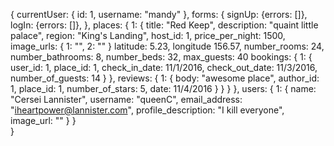 {
  currentUser: {
    id: 1,
    username: "mandy"
  },
  forms: {
    signUp: {errors: []},
    logIn: {errors: []},
  },
  places: {
    1: {
      title: "Red Keep",
      description: "quaint little palace",
      region: "King's Landing",
      host_id: 1,
      price_per_night: 1500,
      image_urls: {
        1: "",
        2: ""
      }
      latitude: 5.23,
      longitude 156.57,
      number_rooms: 24,
      number_bathrooms: 8,
      number_beds: 32,
      max_guests: 40
      bookings: {
        1: {
          user_id: 1,
          place_id: 1,
          check_in_date: 11/1/2016,
          check_out_date: 11/3/2016,
          number_of_guests: 14
        }
      },
      reviews: {
        1: {
          body: "awesome place",
          author_id: 1,
          place_id: 1,
          number_of_stars: 5,
          date: 11/4/2016
        }
      }
    }
  },
  users: {
    1: {
      name: "Cersei Lannister",
      username: "queenC",
      email_address: "iheartpower@lannister.com",
      profile_description: "I kill everyone",
      image_url: ""
    }
  }  
}

